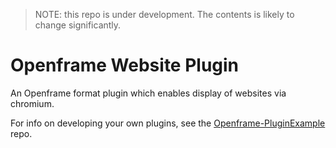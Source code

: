 > NOTE: this repo is under development. The contents is likely to change significantly.

# Openframe Website Plugin

An Openframe format plugin which enables display of websites via chromium.

For info on developing your own plugins, see the [Openframe-PluginExample](https://github.com/OpenframeProject/Openframe-PluginExample) repo.